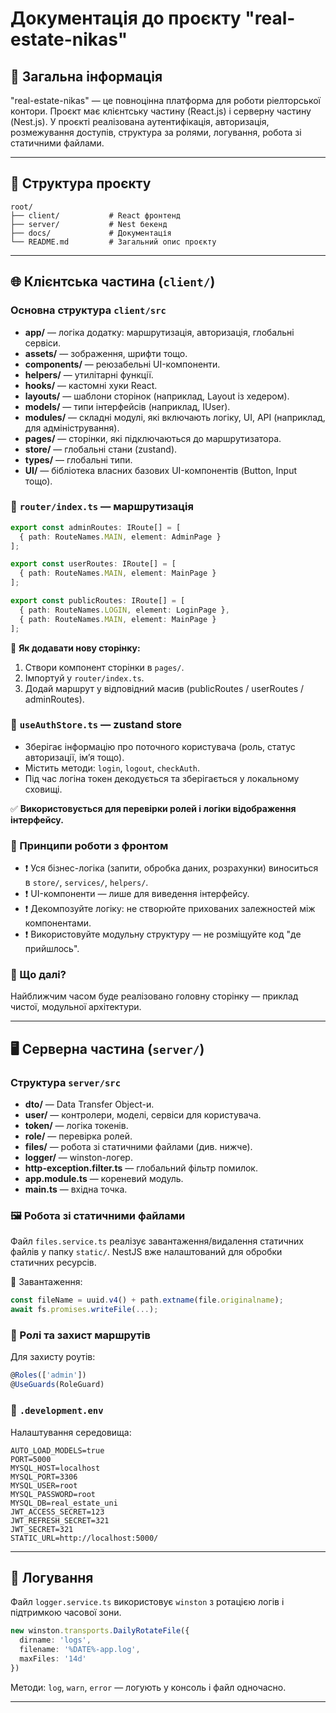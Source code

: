 # Документація до проєкту "real-estate-nikas"

## 🔷 Загальна інформація

"real-estate-nikas" — це повноцінна платформа для роботи ріелторської контори. Проєкт має клієнтську частину (React.js) і серверну частину (Nest.js). У проєкті реалізована аутентифікація, авторизація, розмежування доступів, структура за ролями, логування, робота зі статичними файлами.

---

## 📁 Структура проєкту

```
root/
├── client/           # React фронтенд
├── server/           # Nest бекенд
├── docs/             # Документація
└── README.md         # Загальний опис проєкту
```

---

## 🌐 Клієнтська частина (`client/`)

### Основна структура `client/src`

* **app/** — логіка додатку: маршрутизація, авторизація, глобальні сервіси.
* **assets/** — зображення, шрифти тощо.
* **components/** — реюзабельні UI-компоненти.
* **helpers/** — утилітарні функції.
* **hooks/** — кастомні хуки React.
* **layouts/** — шаблони сторінок (наприклад, Layout із хедером).
* **models/** — типи інтерфейсів (наприклад, IUser).
* **modules/** — складні модулі, які включають логіку, UI, API (наприклад, для адміністрування).
* **pages/** — сторінки, які підключаються до маршрутизатора.
* **store/** — глобальні стани (zustand).
* **types/** — глобальні типи.
* **UI/** — бібліотека власних базових UI-компонентів (Button, Input тощо).

### 🔁 `router/index.ts` — маршрутизація

```ts
export const adminRoutes: IRoute[] = [
  { path: RouteNames.MAIN, element: AdminPage }
];

export const userRoutes: IRoute[] = [
  { path: RouteNames.MAIN, element: MainPage }
];

export const publicRoutes: IRoute[] = [
  { path: RouteNames.LOGIN, element: LoginPage },
  { path: RouteNames.MAIN, element: MainPage }
];
```

📌 **Як додавати нову сторінку:**

1. Створи компонент сторінки в `pages/`.
2. Імпортуй у `router/index.ts`.
3. Додай маршрут у відповідний масив (publicRoutes / userRoutes / adminRoutes).

### 🔐 `useAuthStore.ts` — zustand store

* Зберігає інформацію про поточного користувача (роль, статус авторизації, ім’я тощо).
* Містить методи: `login`, `logout`, `checkAuth`.
* Під час логіна токен декодується та зберігається у локальному сховищі.

✅ **Використовується для перевірки ролей і логіки відображення інтерфейсу.**

### 🧩 Принципи роботи з фронтом

* ❗ Уся бізнес-логіка (запити, обробка даних, розрахунки) виноситься в `store/`, `services/`, `helpers/`.
* ❗ UI-компоненти — лише для виведення інтерфейсу.
* ❗ Декомпозуйте логіку: не створюйте прихованих залежностей між компонентами.
* ❗ Використовуйте модульну структуру — не розміщуйте код "де прийшлось".

### 🚧 Що далі?

Найближчим часом буде реалізовано головну сторінку — приклад чистої, модульної архітектури.

---

## 🖥️ Серверна частина (`server/`)

### Структура `server/src`

* **dto/** — Data Transfer Object-и.
* **user/** — контролери, моделі, сервіси для користувача.
* **token/** — логіка токенів.
* **role/** — перевірка ролей.
* **files/** — робота зі статичними файлами (див. нижче).
* **logger/** — winston-логер.
* **http-exception.filter.ts** — глобальний фільтр помилок.
* **app.module.ts** — кореневий модуль.
* **main.ts** — вхідна точка.

### 🖼️ Робота зі статичними файлами

Файл `files.service.ts` реалізує завантаження/видалення статичних файлів у папку `static/`. NestJS вже налаштований для обробки статичних ресурсів.

📍 Завантаження:

```ts
const fileName = uuid.v4() + path.extname(file.originalname);
await fs.promises.writeFile(...);
```

### 📑 Ролі та захист маршрутів

Для захисту роутів:

```ts
@Roles(['admin'])
@UseGuards(RoleGuard)
```

### 📂 `.development.env`

Налаштування середовища:

```
AUTO_LOAD_MODELS=true
PORT=5000
MYSQL_HOST=localhost
MYSQL_PORT=3306
MYSQL_USER=root
MYSQL_PASSWORD=root
MYSQL_DB=real_estate_uni
JWT_ACCESS_SECRET=123
JWT_REFRESH_SECRET=321
JWT_SECRET=321
STATIC_URL=http://localhost:5000/
```

---

## 📝 Логування

Файл `logger.service.ts` використовує `winston` з ротацією логів і підтримкою часової зони.

```ts
new winston.transports.DailyRotateFile({
  dirname: 'logs',
  filename: '%DATE%-app.log',
  maxFiles: '14d'
})
```

Методи: `log`, `warn`, `error` — логують у консоль і файл одночасно.

---